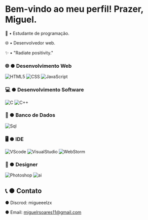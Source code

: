 # Bem-vindo ao meu perfil! Prazer, Miguel.

📕 •  Estudante de programação.

🌐 •  Desenvolvedor web.

✨ •  "Radiate positivity."
 
 ### 🌐  ●  Desenvolvimento Web

 ![HTML5](https://img.shields.io/badge/HTML5-E34F26?style=for-the-badge&logo=html5&logoColor=white)
 ![CSS](https://img.shields.io/badge/CSS3-1572B6?style=for-the-badge&logo=css3&logoColor=white)
 ![JavaScript](https://img.shields.io/badge/JavaScript-F7DF1E?style=for-the-badge&logo=javascript&logoColor=black)

  ### 💻  ●  Desenvolvimento Software

  ![C](https://img.shields.io/badge/C-00599C?style=for-the-badge&logo=c&logoColor=white)
  ![C++](https://img.shields.io/badge/C%2B%2B-00599C?style=for-the-badge&logo=c%2B%2B&logoColor=white)

   ### 📅  ●  Banco de Dados

  ![Sql](https://img.shields.io/badge/MySQL-005C84?style=for-the-badge&logo=mysql&logoColor=white)
  
  ### 🖥️  ●  IDE
 ![VScode](https://img.shields.io/badge/Visual_Studio_Code-0078D4?style=for-the-badge&logo=visual%20studio%20code&logoColor=white)
 ![VisualStudio](https://img.shields.io/badge/Visual_Studio-5C2D91?style=for-the-badge&logo=visual%20studio&logoColor=white)
 ![WebStorm](https://img.shields.io/badge/WebStorm-000000?style=for-the-badge&logo=WebStorm&logoColor=white)

  ### 🎨  ●  Designer

  ![Photoshop](https://aleen42.github.io/badges/src/photoshop.svg)
  ![ai](https://aleen42.github.io/badges/src/illustrator.svg)
  
## 📞  ●  Contato

● Discrod: migueeelzx

● Email:   miguelrsoares11@gmail.com
